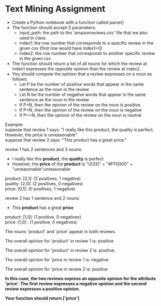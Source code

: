 # Text Mining Assignment 

* Create a Python notebook with a function called parse() <br>
* The function should accept 3 parameters: <br> 
  * input_path: the path to the   'amazonreviews.csv' file that we also used in class. <br>
  * index1: the row number that corresponds to a specific review in the given csv (first row would have index1=0) <br>
  * index2: the row number that corresponds to another specific review in the given csv <br>
* The function should return a list of all nouns for which the review at index1 expresses the opposite opinion than the review at index2. <br>
* You should compute the opinion that a review expresses on a noun as follows: <br>
  * Let P be the number of positive words that appear in the same sentence as the noun in the review <br>
  * Let N be the number of negative words that appear in the same sentence as the noun in the review <br>
  * If P>N, then the opinion of the review on the noun is positive. <br>
  * If P<N, then the opinion of the review on the noun is negative <br>
  * If P==N, then the opinion of the review on the noun is neutral. <br>

Example: <br>
suppose that review 1 says: "I really like this product, the quality is perfect. However, the price is unreasonable" <br>
suppose that review 2 says: "This product has a great price." <br>

review 1 has 2 sentences and 3 nouns: <br>

  * I really like this **product**, the __quality__ is perfect. <br>     
  * However, the __price__ of the __product__ is "\033[" + "#FF0000" + "unreasonable"unreasonable <br>   
  
product: [2,1]: (2 positives, 1 negative) <br>
quality: [2,0]: (2 positives, 0 negatives) <br>
price: [0,1]: (0 positives, 1 negative) <br>

 

review 2 has 1 sentence and 2 nouns: <br>

  * This **product** has a great __price__  <br>

product: [1,0]: (1 positive, 0 negatives) <br>
price: [1,0] : (1 positive,  0 negatives) <br>

 
The nouns 'product' and 'price' appear in both reviews. <br>

The overall opinion for 'product' in review 1 is: positive <br>

The overall opinion for 'product' in review 2 is: positive. <br>

The overall opinion for 'price in review 1 is: negative <br>

The overall opinion for 'price in review 2 is: positive <br>

__In this case, the two reviews express an opposite opinion for the attribute 'price'. The first review expresses a negative opinion and the second review expresses a positive opinion.__ <br>

**Your function should return ['price']** <br>
